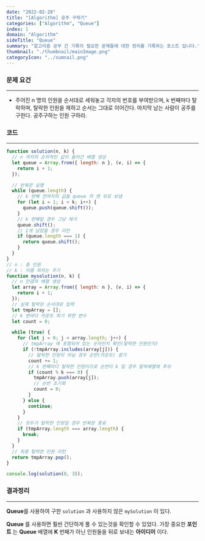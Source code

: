 ```yaml
---
date: "2022-02-28"
title: "[Algorithm] 공주 구하기"
categories: ["Algorithm", "Queue"]
index: 1
domain: "Algorithm"
sideTitle: "Queue"
summary: "알고리즘 공부 간 기록이 필요한 문제들에 대한 정리를 기록하는 포스트 입니다."
thumbnail: "./thumbnail/mainImage.png"
categoryIcon: "../sumnail.png"
---
```


###  문제 요건

---

- 주어진 n 명의 인원을 순서대로 세워놓고 각자의 번호를 부여받으며, k 번째마다 탈락하며, 탈락한 인원을 제하고 순서는 그대로 이어간다. 마지막 남는 사람이 공주를 구한다. 공주구하는 인원 구하라.

###  코드

---

```javascript
function solution(n, k) {
  // n 까지의 순차적인 값이 들어간 배열 생성
  let queue = Array.from({ length: n }, (v, i) => {
    return i + 1;
  });

  // 반복문 실행
  while (queue.length) {
    // k 번째 전까지의 값을 queue 의 맨 뒤로 보냄
    for (let i = 1; i < k; i++) {
      queue.push(queue.shift());
    }
    // k 번째일 경우 그냥 제거
    queue.shift();
    // 1개 남았을 경우 리턴
    if (queue.length === 1) {
      return queue.shift();
    }
  }
}
// n : 총 인원
// k : 이름 외치는 주기
function mysolution(n, k) {
  // n 만큼의 배열 생성
  let array = Array.from({ length: n }, (v, i) => {
    return i + 1;
  });
  // 실제 탈락된 순서대로 입력
  let tmpArray = [];
  // k 번마다 카운트 하기 위한 변수
  let count = 0;

  while (true) {
    for (let j = 0; j < array.length; j++) {
      // tmpArray 에 포함되어 있는 숫자인지 확인(탈락한 인원인지)
      if (!tmpArray.includes(array[j])) {
        // 탈락한 인원이 아닐 경우 순번(카운트) 증가
        count += 1;
        // k 번째마다 탈락한 인원이므로 순번이 k 일 경우 탈락배열에 푸쉬
        if (count % k === 0) {
          tmpArray.push(array[j]);
          // 순번 초기화
          count = 0;
        }
      } else {
        continue;
      }
    }
    // 모두가 탈락한 인원일 경우 반복문 종료
    if (tmpArray.length === array.length) {
      break;
    }
  }
  // 최종 탈락한 인원 리턴
  return tmpArray.pop();
}

console.log(solution(8, 3));
```

###  결과정리

---

**Queue**를 사용하여 구한 `solution` 과 사용하지 않은 `mySolution` 이 있다.

**Queue** 를 사용하면 훨씬 간단하게 풀 수 있는것을 확인할 수 있었다.
가장 중요한 **포인트** 는 **Queue** 배열에 **K** 번째가 아닌 인원들을 뒤로 보내는 **아이디어** 이다.
